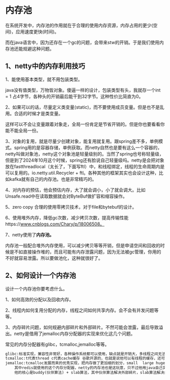 # 内存池

在系统开发中，内存池的作用就在于合理的使用内存资源，内存占用的更少(空间)，应用速度更快(时间)。

而在java语言中，因为还存在一个gc的问题，会带来stw的开销。于是我们使用内存池还能规避这种问题。

## 1、netty中的内存利用技巧

1、能使用基本类型，就不用包装类型。

java没有值类型，万物皆对象。傻逼一样的设计，包装类型有头，我就存一个int = 1 占4字节，各种头的开销最后能干到32字节。这种性价比简直为0。

2、如果可以的话，尽量定义类变量(static)，而不要使用成员变量。但是也不是乱用。合适的时候才是类变量。

这样可以不会让变量跟着对象走，全局一份肯定是节省开销的。但是你也要看看你能不能全局一份。

3、对象的复用，就是尽量少创建对象，能复用就复用。跟spring差不多，单例模式。spring用的是容器存储，单例获取。而netty自然也是要有这么一个容器的，netty叫做对象池，netty这个对象池是轻量级别的。当然了spring也号称轻量级，但是到了2024年10月这个时候，spring还有脸说自己轻量级吗。netty是会把对象放在fastthreadlocal（太长了，下面写ftl）中，和线程绑定，线程的生命周期内是可以复用的。io.netty.util.Recycler + ftl。各种其他的框架其实也会设计这种，比如kafka就有自己的内存池。也是非常精巧的。

4、对内存的预估，他会预估内存，大了就会调小，小了就会调大。比如Unsafe.read中在读取数据就会对ByteBuf做扩容和缩容操作。

5、zero copy 合理的使用零拷贝技术，对于file和bytebuf的设计。

6、使用堆外内存，降低gc次数，减少拷贝次数，提高传输性能https://www.cnblogs.com/Chary/p/18006508。

7、netty使用了**内存池。**

内存池一般配合堆外内存使用，可以减少拷贝等等开销，但是申请空间和回收的时候是不如直接操作堆的，而且可能有内存泄露问题，因为无法被gc管理，你用的不好就容易泄露。所以要做池化，这种就很好了。

## 2、如何设计一个内存池

设计一个内存池你要考虑什么。

1、如何高效的分配以及回收内存。

2、线程内如何复用分配的内存，线程之间如何共享内存。会不会有并发问题等等。

3、内存碎片问题，如何规避内部碎片和外部碎片。不然可能会泄露，最后导致溢出。netty是借用了jemalloc内存分配器的实现来优化这几个问题。

常见的内存分配器有glibc，tcmalloc,jemalloc等等。

~~~markdown
glibc:标准实现，兼容性非常好，各种操作系统都可以使用，缺点就是开销大，多线程之间无法共享。
tcmalloc:t代表thread c代表cache缓存 谷歌开源的，也就是说他可以有线程的缓存，还可以完成线程之间的共享。
jemalloc:tcmalloc发展而来的优秀实现，把内存做了更加细的划分，small  large huge，更加精细的划分带来的是更少的碎片。
	其中redis就使用的这个内存分配器，netty的内存池也是这玩意，只不过他用java自己实现了一版。线程内部复用内存，线程之间共享内存，而且划分了更精细的区域。
	他的核心是buddy(伙伴算法) + slab算法，其中伙伴算法解决外部碎片，slab算法解决内部碎片。其中netty基本也实现了这种。但是他有区别，os中的内存页面是4K，而netty实现为8K。并且netty的区域划分的更加精细。tiny small normal huge。可见很牛逼。
~~~

